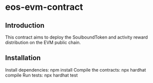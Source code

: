 # eos-evm-contract
## Introduction
This contract aims to deploy the SoulboundToken and activity reward distribution on the EVM public chain.

## Installation
Install dependencies: npm install
Compile the contracts: npx hardhat compile
Run tests: npx hardhat test
